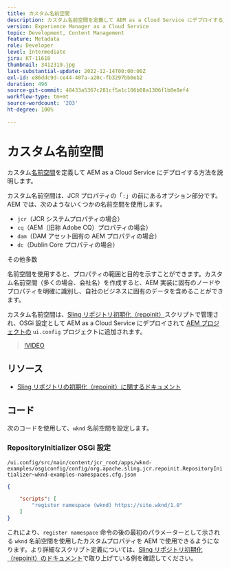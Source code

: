 ```yaml
---
title: カスタム名前空間
description: カスタム名前空間を定義して AEM as a Cloud Service にデプロイする方法を説明します。
version: Experience Manager as a Cloud Service
topic: Development, Content Management
feature: Metadata
role: Developer
level: Intermediate
jira: KT-11618
thumbnail: 3412319.jpg
last-substantial-update: 2022-12-14T00:00:00Z
exl-id: e86ddc9d-ce44-407a-a20c-fb3297bb0eb2
duration: 496
source-git-commit: 48433a5367c281cf5a1c106b08a1306f1b0e8ef4
workflow-type: tm+mt
source-wordcount: '203'
ht-degree: 100%

---
```


# カスタム名前空間

カスタム[名前空間](https://developer.adobe.com/experience-manager/reference-materials/spec/jcr/1.0/4.5_Namespaces.html)を定義して AEM as a Cloud Service にデプロイする方法を説明します。

カスタム名前空間は、JCR プロパティの「`:`」の前にあるオプション部分です。AEM では、次のようないくつかの名前空間を使用します。

+ `jcr`（JCR システムプロパティの場合）
+ `cq`（AEM（旧称 Adobe CQ）プロパティの場合）
+ `dam`（DAM アセット固有の AEM プロパティの場合）
+ `dc`（Dublin Core プロパティの場合）

その他多数

名前空間を使用すると、プロパティの範囲と目的を示すことができます。カスタム名前空間（多くの場合、会社名）を作成すると、AEM 実装に固有のノードやプロパティを明確に識別し、自社のビジネスに固有のデータを含めることができます。

カスタム名前空間は、[Sling リポジトリ初期化（repoinit）](https://sling.apache.org/documentation/bundles/repository-initialization.html)スクリプトで管理され、OSGi 設定として AEM as a Cloud Service にデプロイされて [AEM プロジェクトの](https://experienceleague.adobe.com/docs/experience-manager-core-components/using/developing/archetype/overview.html?lang=ja) `ui.config` プロジェクトに追加されます。

>[!VIDEO](https://video.tv.adobe.com/v/3412319?quality=12&learn=on)

## リソース

+ [Sling リポジトリの初期化（repoinit）に関するドキュメント](https://sling.apache.org/documentation/bundles/repository-initialization.html#repoinit-parser-test-scenarios)

## コード

次のコードを使用して、`wknd` 名前空間を設定します。

### RepositoryInitializer OSGi 設定

`/ui.config/src/main/content/jcr_root/apps/wknd-examples/osgiconfig/config/org.apache.sling.jcr.repoinit.RepositoryInitializer~wknd-examples-namespaces.cfg.json`

```json
{

    "scripts": [
        "register namespace (wknd) https://site.wknd/1.0"
    ]
}
```

これにより、`register namespace` 命令の後の最初のパラメーターとして示される `wknd` 名前空間を使用したカスタムプロパティを AEM で使用できるようになります。より詳細なスクリプト定義については、[Sling リポジトリ初期化（repoinit）のドキュメント](https://sling.apache.org/documentation/bundles/repository-initialization.html#repoinit-parser-test-scenarios)で取り上げている例を確認してください。
